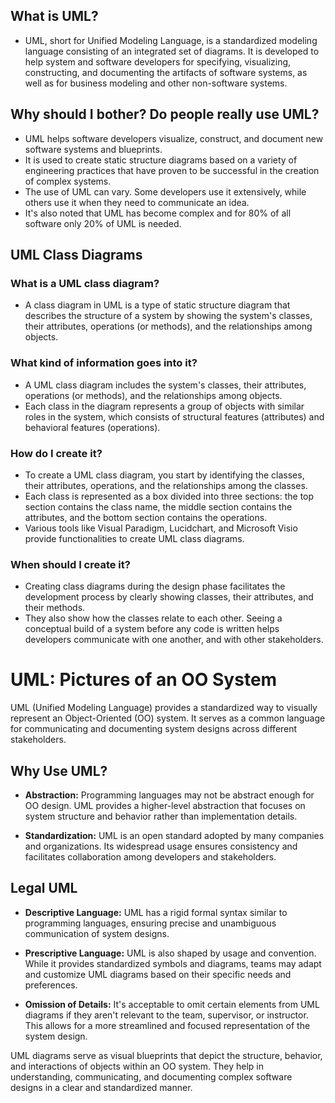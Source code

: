 ## What is UML?
- UML, short for Unified Modeling Language, is a standardized modeling language consisting of an integrated set of diagrams. It is developed to help system and software developers for specifying, visualizing, constructing, and documenting the artifacts of software systems, as well as for business modeling and other non-software systems.
  
## Why should I bother? Do people really use UML?
- UML helps software developers visualize, construct, and document new software systems and blueprints.
- It is used to create static structure diagrams based on a variety of engineering practices that have proven to be successful in the creation of complex systems.
- The use of UML can vary. Some developers use it extensively, while others use it when they need to communicate an idea.
- It's also noted that UML has become complex and for 80% of all software only 20% of UML is needed.

## UML Class Diagrams
### What is a UML class diagram?
- A class diagram in UML is a type of static structure diagram that describes the structure of a system by showing the system's classes, their attributes, operations (or methods), and the relationships among objects.

### What kind of information goes into it?
- A UML class diagram includes the system's classes, their attributes, operations (or methods), and the relationships among objects.
- Each class in the diagram represents a group of objects with similar roles in the system, which consists of structural features (attributes) and behavioral features (operations).

### How do I create it?
- To create a UML class diagram, you start by identifying the classes, their attributes, operations, and the relationships among the classes.
- Each class is represented as a box divided into three sections: the top section contains the class name, the middle section contains the attributes, and the bottom section contains the operations.
- Various tools like Visual Paradigm, Lucidchart, and Microsoft Visio provide functionalities to create UML class diagrams.

### When should I create it?
- Creating class diagrams during the design phase facilitates the development process by clearly showing classes, their attributes, and their methods.
- They also show how the classes relate to each other. Seeing a conceptual build of a system before any code is written helps developers communicate with one another, and with other stakeholders.


# UML: Pictures of an OO System

UML (Unified Modeling Language) provides a standardized way to visually represent an Object-Oriented (OO) system. It serves as a common language for communicating and documenting system designs across different stakeholders.

## Why Use UML?

- **Abstraction:** Programming languages may not be abstract enough for OO design. UML provides a higher-level abstraction that focuses on system structure and behavior rather than implementation details.

- **Standardization:** UML is an open standard adopted by many companies and organizations. Its widespread usage ensures consistency and facilitates collaboration among developers and stakeholders.

## Legal UML

- **Descriptive Language:** UML has a rigid formal syntax similar to programming languages, ensuring precise and unambiguous communication of system designs.

- **Prescriptive Language:** UML is also shaped by usage and convention. While it provides standardized symbols and diagrams, teams may adapt and customize UML diagrams based on their specific needs and preferences.

- **Omission of Details:** It's acceptable to omit certain elements from UML diagrams if they aren't relevant to the team, supervisor, or instructor. This allows for a more streamlined and focused representation of the system design.

UML diagrams serve as visual blueprints that depict the structure, behavior, and interactions of objects within an OO system. They help in understanding, communicating, and documenting complex software designs in a clear and standardized manner.
